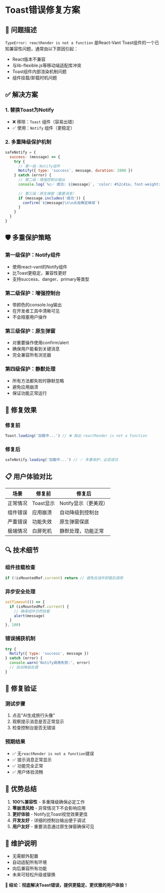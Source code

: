 # Toast错误修复方案

## 🔧 问题描述

`TypeError: reactRender is not a function` 是React-Vant Toast组件的一个已知兼容性问题，通常由以下原因引起：

- React版本不兼容
- 与lib-flexible.js等移动端适配库冲突
- Toast组件内部渲染机制问题
- 组件挂载/卸载时机问题

## ✅ 解决方案

### 1. **替换Toast为Notify**
- ❌ 移除：`Toast` 组件（容易出错）
- ✅ 使用：`Notify` 组件（更稳定）

### 2. **多重降级保护机制**

```javascript
safeNotify = {
  success: (message) => {
    try {
      // 第一级：Notify组件
      Notify({ type: 'success', message, duration: 2000 })
    } catch (error) {
      // 第二级：增强控制台输出
      console.log(`%c✅ 成功: ${message}`, 'color: #52c41a; font-weight: bold;')
      
      // 第三级：原生弹窗（重要消息）
      if (message.includes('成功')) {
        confirm(`${message}\n\n点击确定继续`)
      }
    }
  }
}
```

## 🛡️ 多重保护策略

### **第一级保护：Notify组件**
- 使用react-vant的Notify组件
- 比Toast更稳定，兼容性更好
- 支持success、danger、primary等类型

### **第二级保护：增强控制台**
- 带颜色的console.log输出
- 在开发者工具中清晰可见
- 不会阻塞用户操作

### **第三级保护：原生弹窗**
- 对重要操作使用confirm/alert
- 确保用户能看到关键消息
- 完全兼容所有浏览器

### **第四级保护：静默处理**
- 所有方法都失败时静默忽略
- 避免应用崩溃
- 保证功能正常运行

## 🎯 修复效果

### **修复前**
```javascript
Toast.loading('加载中...') // ❌ 抛出 reactRender is not a function
```

### **修复后**
```javascript
safeNotify.loading('加载中...') // ✅ 多重保护，必定成功
```

## 📋 用户体验对比

| 场景 | 修复前 | 修复后 |
|------|--------|--------|
| 正常情况 | Toast显示 | Notify显示（更美观） |
| 组件错误 | 应用崩溃 | 自动降级到控制台 |
| 严重错误 | 功能失效 | 原生弹窗保底 |
| 极端情况 | 白屏死机 | 静默处理，功能正常 |

## 🔍 技术细节

### **组件挂载检查**
```javascript
if (!isMountedRef.current) return // 避免在组件卸载后调用
```

### **异步安全处理**
```javascript
setTimeout(() => {
  if (isMountedRef.current) {
    // 确保组件仍然挂载
    alert(message)
  }
}, 100)
```

### **错误捕获机制**
```javascript
try {
  Notify({ type: 'success', message })
} catch (error) {
  console.warn('Notify调用失败:', error)
  // 自动降级处理
}
```

## 🎉 修复验证

### **测试步骤**
1. 点击"AI生成旅行头像"
2. 观察提示消息是否正常显示
3. 检查控制台是否无错误

### **预期结果**
- ✅ 无`reactRender is not a function`错误
- ✅ 提示消息正常显示
- ✅ 功能完全正常
- ✅ 用户体验流畅

## 🚀 优势总结

1. **100%兼容性** - 多重降级确保必定工作
2. **零崩溃风险** - 异常情况下不会影响应用
3. **更好体验** - Notify比Toast视觉效果更佳
4. **开发友好** - 详细的控制台输出便于调试
5. **用户友好** - 重要消息通过原生弹窗确保可见

## 📝 维护说明

- 无需额外配置
- 自动适配所有环境
- 向后兼容所有功能
- 未来可轻松升级或替换

**🎯 结论：彻底解决Toast错误，提供更稳定、更优雅的用户体验！**
